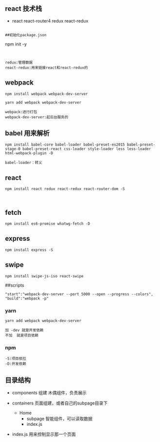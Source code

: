 ## react 技术栈
- react react-router4 redux react-redux
```

##初始化package.json
```
npm init -y
```


redux:管理数据
react-redux:用来链接react和react-redux的
```



## webpack

```
npm install webpack webpack-dev-server

yarn add webpack webpack-dev-server

webpack:进行打包
webpack-dev-server:起后台服务的
```

## babel 用来解析

```
npm install babel-core babel-loader babel-preset-es2015 babel-preset-stage-0 babel-preset-react css-loader style-loader less less-loader html-webpack-plugin -D

babel-loader：转义
```

## react
```
npm install react redux react-redux react-router-dom -S



```

## fetch
```
npm install es6-promise whatwg-fetch -D
```

## express
```
npm install express -S
```
## swipe
```
npm install swipe-js-iso react-swipe

```

##scripts
```
"start":"webpack-dev-server --port 5000 --open --progress --colors",
"build":"webpack -p"
```
### yarn
```
yarn add webpack webpack-dev-server

加 -dev 就是开发依赖
不加  就是项目依赖
```

### npm
```
-S:项目依拉
-D:开发依赖
```

## 目录结构
- components  组建 木偶组件，负责展示
- containers  页面组建，或者自己的subpage目录下
   - Home
     - subpage 智能组件，可以读取数据
     - index.js

- index.js 用来控制显示那一个页面

